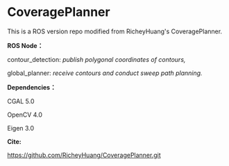 # CoveragePlanner
This is a ROS version repo modified from RicheyHuang's CoveragePlanner. 

**ROS Node：**

contour_detection: *publish polygonal coordinates of contours,*

global_planner: *receive contours and conduct sweep path planning.*


**Dependencies：**

CGAL 5.0

OpenCV 4.0

Eigen 3.0

**Cite:**

https://github.com/RicheyHuang/CoveragePlanner.git
